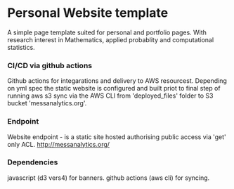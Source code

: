 # Personal Website template
A simple page template suited for personal and portfolio pages. 
With research interest in Mathematics, applied probablity and computational statistics.

### CI/CD via github actions
Github actions for integarations and delivery to AWS resourcest. Depending on yml spec the static website is configured and built priot to  final step of running aws s3 sync via the AWS CLI from 'deployed_files' folder to S3 bucket 'messanalytics.org'. 


### Endpoint 
Website endpoint - is a static site hosted authorising public access via 'get' only ACL.
http://messanalytics.org/

### Dependencies
javascript (d3 vers4) for banners.
github actions (aws cli) for syncing.
